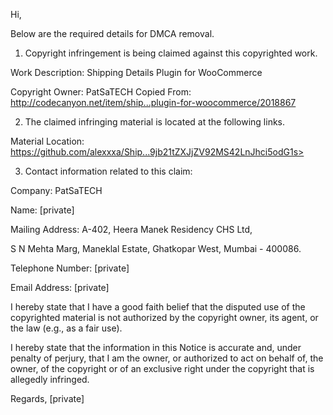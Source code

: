 Hi,

Below are the required details for DMCA removal.

1. Copyright infringement is being claimed against this copyrighted work.

Work Description: Shipping Details Plugin for WooCommerce

Copyright Owner: PatSaTECH
Copied From:
http://codecanyon.net/item/ship...plugin-for-woocommerce/2018867

2. The claimed infringing material is located at the following links.

Material Location:
https://github.com/alexxxa/Ship...9jb21tZXJjZV92MS42LnJhci5odG1s>

3. Contact information related to this claim:

Company: PatSaTECH

Name: [private]

Mailing Address: A-402, Heera Manek Residency CHS Ltd,

S N Mehta Marg, Maneklal Estate, Ghatkopar West,
Mumbai - 400086.

Telephone Number: [private]

Email Address: [private]

I hereby state that I have a good faith belief that the disputed use of the
copyrighted material is not authorized by the copyright owner, its agent,
or the law (e.g., as a fair use).

I hereby state that the information in this Notice is accurate and, under
penalty of perjury, that I am the owner, or authorized to act on behalf of,
the owner, of the copyright or of an exclusive right under the copyright
that is allegedly infringed.

Regards,
[private]
